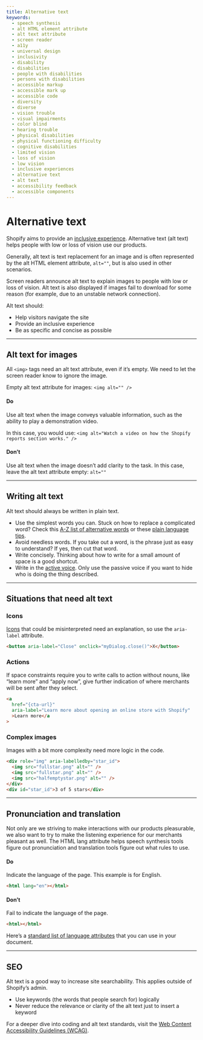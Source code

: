 ```yaml
---
title: Alternative text
keywords:
  - speech synthesis
  - alt HTML element attribute
  - alt text attribute
  - screen reader
  - a11y
  - universal design
  - inclusivity
  - disability
  - disabilities
  - people with disabilities
  - persons with disabilities
  - accessible markup
  - accessible mark up
  - accessible code
  - diversity
  - diverse
  - vision trouble
  - visual impairments
  - color blind
  - hearing trouble
  - physical disabilities
  - physical functioning difficulty
  - cognitive disabilities
  - limited vision
  - loss of vision
  - low vision
  - inclusive experiences
  - alternative text
  - alt text
  - accessibility feedback
  - accessible components
---
```


# Alternative text

Shopify aims to provide an [inclusive experience](/foundations/accessibility). Alternative text (alt text) helps people with low or loss of vision use our products.

Generally, alt text is text replacement for an image and is often represented by the alt HTML element attribute, `alt=""`, but is also used in other scenarios.

Screen readers announce alt text to explain images to people with low or loss of vision. Alt text is also displayed if images fail to download for some reason (for example, due to an unstable network connection).

Alt text should:

- Help visitors navigate the site
- Provide an inclusive experience
- Be as specific and concise as possible

---

## Alt text for images

All `<img>` tags need an alt text attribute, even if it’s empty. We need to let the screen reader know to ignore the image.

Empty alt text attribute for images: `<img alt="" />`

<!-- dodont -->

#### Do

Use alt text when the image conveys valuable information, such as the ability to play a demonstration video.

In this case, you would use:
`<img alt="Watch a video on how the Shopify reports section works." />`

#### Don’t

Use alt text when the image doesn’t add clarity to the task. In this case, leave the alt text attribute empty: `alt=""`

<!-- end -->

---

## Writing alt text

Alt text should always be written in plain text.

- Use the simplest words you can. Stuck on how to replace a complicated word? Check this [A-Z list of alternative words](https://www.plainenglish.co.uk/the-a-z-of-alternative-words.html) or these [plain language tips](/content/product-content#write-for-a-7-grade-reading-level).
- Avoid needless words. If you take out a word, is the phrase just as easy to understand? If yes, then cut that word.
- Write concisely. Thinking about how to write for a small amount of space is a good shortcut.
- Write in the [active voice](/content/grammar-and-mechanics#basics). Only use the passive voice if you want to hide who is doing the thing described.

---

## Situations that need alt text

### Icons

[Icons](/components/icon) that could be misinterpreted need an explanation, so use the `aria-label` attribute.

```html
<button aria-label="Close" onclick="myDialog.close()">X</button>
```

### Actions

If space constraints require you to write calls to action without nouns, like “learn more” and “apply now”, give further indication of where merchants will be sent after they select.

```html
<a
  href="{cta-url}"
  aria-label="Learn more about opening an online store with Shopify"
  >Learn more</a
>
```

### Complex images

Images with a bit more complexity need more logic in the code.

```html
<div role="img" aria-labelledby="star_id">
  <img src="fullstar.png" alt="" />
  <img src="fullstar.png" alt="" />
  <img src="halfemptystar.png" alt="" />
</div>
<div id="star_id">3 of 5 stars</div>
```

---

## Pronunciation and translation

Not only are we striving to make interactions with our products pleasurable, we also want to try to make the listening experience for our merchants pleasant as well. The HTML lang attribute helps speech synthesis tools figure out pronunciation and translation tools figure out what rules to use.

<!-- dodont -->

#### Do

Indicate the language of the page. This example is for English.

```html
<html lang="en"></html>
```

#### Don’t

Fail to indicate the language of the page.

```html
<html></html>
```

<!-- end -->

Here’s a
[standard list of language attributes](https://www.iana.org/assignments/language-subtag-registry/language-subtag-registry) that you can use in your document.

---

## SEO

Alt text is a good way to increase site searchability. This applies outside of Shopify’s admin.

- Use keywords (the words that people search for) logically
- Never reduce the relevance or clarity of the alt text just to insert a keyword

For a deeper dive into coding and alt text standards, visit the
[Web Content Accessibility Guidelines (WCAG)](https://www.w3.org/WAI/intro/wcag.php).
